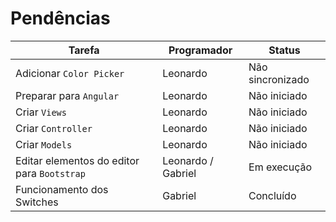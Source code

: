 # Pendências

Tarefa | Programador | Status
--- | --- | ---
Adicionar `Color Picker`|Leonardo|Não sincronizado
Preparar para `Angular`|Leonardo |Não iniciado
Criar `Views`|Leonardo|Não iniciado
Criar `Controller`|Leonardo|Não iniciado
Criar `Models`|Leonardo|Não iniciado
Editar elementos do editor para `Bootstrap`|Leonardo / Gabriel|Em execução
Funcionamento dos Switches|Gabriel|Concluído
